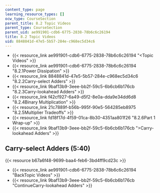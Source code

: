 ```yaml
---
content_type: page
learning_resource_types: []
ocw_type: CourseSection
parent_title: 8.2 Topic Videos
parent_type: CourseSection
parent_uid: ae991901-cdb6-6775-2838-78b6c6c26194
title: 8.2 Topic Videos
uid: 8848841d-47e5-5b57-284e-c968ec5d34c6
---
```


*   {{< resource_link ae991901-cdb6-6775-2838-78b6c6c26194 "\<Topic Videos" >}}
*   {{< resource_link ae991901-cdb6-6775-2838-78b6c6c26194 "8.2.1Power Dissipation" >}}
*   {{< resource_link 8848841d-47e5-5b57-284e-c968ec5d34c6 "8.2.2Carry-select Adders" >}}
*   {{< resource_link 9baf13b9-3eee-bb2f-59c5-6b6cb6b176cb "8.2.3Carry-lookahead Adders" >}}
*   {{< resource_link f42cf927-6a49-d5f2-8e0a-dda9e34dd6d8 "8.2.4Binary Multiplication" >}}
*   {{< resource_link 21c7889f-b56b-995f-90e5-564285eb8975 "8.2.5Multiplier Tradeoffs" >}}
*   {{< resource_link fd18f17d-4f59-01ca-8b30-4351aa801f26 "8.2.6Part 1 Wrap-up" >}}
*   {{< resource_link 9baf13b9-3eee-bb2f-59c5-6b6cb6b176cb "\>Carry-lookahead Adders" >}}

Carry-select Adders (5:40)
--------------------------

{{< resource b67a6f48-9699-baa4-feb6-3bd4ff9cd23c >}}

*   {{< resource_link ae991901-cdb6-6775-2838-78b6c6c26194 "BackTopic Videos" >}}
*   {{< resource_link 9baf13b9-3eee-bb2f-59c5-6b6cb6b176cb "ContinueCarry-lookahead Adders" >}}